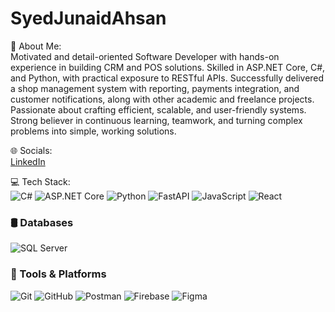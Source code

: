# SyedJunaidAhsan
💫 About Me:  
Motivated and detail-oriented Software Developer with hands-on experience in building CRM and POS solutions. Skilled in ASP.NET Core, C#, and Python, with practical exposure to RESTful APIs. Successfully delivered a shop management system with reporting, payments integration, and customer notifications, along with other academic and freelance projects. Passionate about crafting efficient, scalable, and user-friendly systems. Strong believer in continuous learning, teamwork, and turning complex problems into simple, working solutions.  

🌐 Socials:  
[LinkedIn](https://www.linkedin.com/in/syed-junaid-ahsan-b91475244/)  

💻 Tech Stack:  
![C#](https://img.shields.io/badge/C%23-239120?style=for-the-badge&logo=c-sharp&logoColor=white)  ![ASP.NET Core](https://img.shields.io/badge/ASP.NET%20Core-512BD4?style=for-the-badge&logo=dotnet&logoColor=white)  ![Python](https://img.shields.io/badge/Python-3776AB?style=for-the-badge&logo=python&logoColor=white)  ![FastAPI](https://img.shields.io/badge/FastAPI-009688?style=for-the-badge&logo=fastapi&logoColor=white)  ![JavaScript](https://img.shields.io/badge/JavaScript-F7DF1E?style=for-the-badge&logo=javascript&logoColor=black)  ![React](https://img.shields.io/badge/React-20232A?style=for-the-badge&logo=react&logoColor=61DAFB)  

### 🛢️ Databases  
![SQL Server](https://img.shields.io/badge/Microsoft%20SQL%20Server-CC2927?style=for-the-badge&logo=microsoft-sql-server&logoColor=white)  

### 🔧 Tools & Platforms  
![Git](https://img.shields.io/badge/Git-F05032?style=for-the-badge&logo=git&logoColor=white)  ![GitHub](https://img.shields.io/badge/GitHub-181717?style=for-the-badge&logo=github&logoColor=white)  ![Postman](https://img.shields.io/badge/Postman-FF6C37?style=for-the-badge&logo=postman&logoColor=white)  ![Firebase](https://img.shields.io/badge/Firebase-FFCA28?style=for-the-badge&logo=firebase&logoColor=black)  ![Figma](https://img.shields.io/badge/Figma-F24E1E?style=for-the-badge&logo=figma&logoColor=white) 


